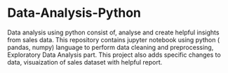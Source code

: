 # Data-Analysis-Python
Data analysis using python consist of, analyse and create helpful insights from sales data. This repository contains jupyter notebook using python ( pandas, numpy) language to perform data cleaning and preprocessing, Exploratory Data Analysis part. This project also adds specific changes to data, visuaization of sales dataset with helpful report.

